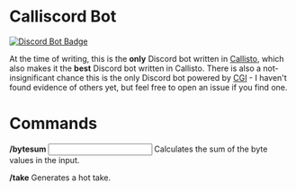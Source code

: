 # Calliscord Bot

<a href="https://discord.com/oauth2/authorize?client_id=1346054666273685504">
  <img alt="Discord Bot Badge" src="https://img.shields.io/badge/Discord_bot-add-%235865F2">
</a>


At the time of writing, this is the **only** Discord bot written in [Callisto](https://callisto.mesyeti.uk/), which also makes it the **best** Discord bot written in Callisto. There is also a not-insignificant chance this is the only Discord bot powered by [CGI](https://en.wikipedia.org/wiki/Common_Gateway_Interface) - I haven't found evidence of others yet, but feel free to open an issue if you find one.

# Commands

**/bytesum <input>**
Calculates the sum of the byte values in the input.

**/take**
Generates a hot take.
